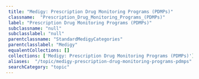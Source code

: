 ```yaml
--- 
 title: "Medigy: Prescription Drug Monitoring Programs (PDMPs)" 
 classname:  "Prescription_Drug_Monitoring_Programs_(PDMPs)" 
 label: "Prescription Drug Monitoring Programs (PDMPs)" 
 subclassname: "null" 
 subclasslabel: "null" 
 parentclassname: "StandardMedigyCategories" 
 parentclasslabel: "Medigy" 
 equalentCollections: [] 
 collections: ['Medigy: Prescription Drug Monitoring Programs (PDMPs)']
 aliases:  "/topic/medigy-prescription-drug-monitoring-programs-pdmps"  
 searchCategory: "topic" 
---
```

